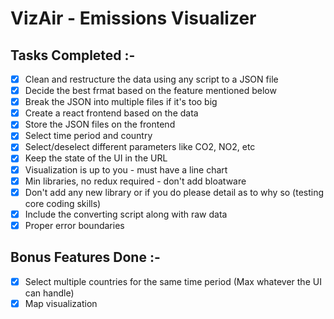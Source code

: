 # VizAir - Emissions Visualizer

## Tasks Completed :-

- [x] Clean and restructure the data using any script to a JSON file 
- [x] Decide the best frmat based on the feature mentioned below
- [x] Break the JSON into multiple files if it's too big
- [x] Create a react frontend based on the data 
- [x] Store the JSON files on the frontend
- [x] Select time period and country
- [x] Select/deselect different parameters like CO2, NO2, etc
- [x] Keep the state of the UI in the URL
- [x] Visualization is up to you - must have a line chart
- [x] Min libraries, no redux required - don't add bloatware
- [x] Don't add any new library or if you do please detail as to why so (testing core coding skills)
- [x] Include the converting script along with raw data
- [x] Proper error boundaries

## Bonus Features Done :-

- [x] Select multiple countries for the same time period (Max whatever the UI can handle)
- [x] Map visualization
